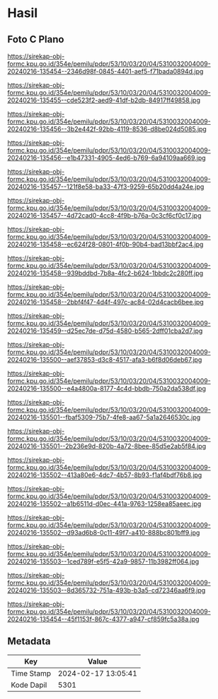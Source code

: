# Hasil

## Foto C Plano

https://sirekap-obj-formc.kpu.go.id/354e/pemilu/pdpr/53/10/03/20/04/5310032004009-20240216-135454--2346d98f-0845-4401-aef5-f71bada0894d.jpg

https://sirekap-obj-formc.kpu.go.id/354e/pemilu/pdpr/53/10/03/20/04/5310032004009-20240216-135455--cde523f2-aed9-41df-b2db-84917ff49858.jpg

https://sirekap-obj-formc.kpu.go.id/354e/pemilu/pdpr/53/10/03/20/04/5310032004009-20240216-135456--3b2e442f-92bb-4119-8536-d8be024d5085.jpg

https://sirekap-obj-formc.kpu.go.id/354e/pemilu/pdpr/53/10/03/20/04/5310032004009-20240216-135456--e1b47331-4905-4ed6-b769-6a94109aa669.jpg

https://sirekap-obj-formc.kpu.go.id/354e/pemilu/pdpr/53/10/03/20/04/5310032004009-20240216-135457--121f8e58-ba33-47f3-9259-65b20dd4a24e.jpg

https://sirekap-obj-formc.kpu.go.id/354e/pemilu/pdpr/53/10/03/20/04/5310032004009-20240216-135457--4d72cad0-4cc8-4f9b-b76a-0c3cf6cf0c17.jpg

https://sirekap-obj-formc.kpu.go.id/354e/pemilu/pdpr/53/10/03/20/04/5310032004009-20240216-135458--ec624f28-0801-4f0b-90b4-bad13bbf2ac4.jpg

https://sirekap-obj-formc.kpu.go.id/354e/pemilu/pdpr/53/10/03/20/04/5310032004009-20240216-135458--939bddbd-7b8a-4fc2-b624-1bbdc2c280ff.jpg

https://sirekap-obj-formc.kpu.go.id/354e/pemilu/pdpr/53/10/03/20/04/5310032004009-20240216-135458--2bbf4f47-4d4f-497c-ac84-02d4cacb6bee.jpg

https://sirekap-obj-formc.kpu.go.id/354e/pemilu/pdpr/53/10/03/20/04/5310032004009-20240216-135459--d25ec7de-d75d-4580-b565-2dff01cba2d7.jpg

https://sirekap-obj-formc.kpu.go.id/354e/pemilu/pdpr/53/10/03/20/04/5310032004009-20240216-135500--aef37853-d3c8-4517-afa3-b6f8d06deb67.jpg

https://sirekap-obj-formc.kpu.go.id/354e/pemilu/pdpr/53/10/03/20/04/5310032004009-20240216-135500--e4a4800a-8177-4c4d-bbdb-750a2da538df.jpg

https://sirekap-obj-formc.kpu.go.id/354e/pemilu/pdpr/53/10/03/20/04/5310032004009-20240216-135501--fbaf5309-75b7-4fe8-aa67-5a1a2646530c.jpg

https://sirekap-obj-formc.kpu.go.id/354e/pemilu/pdpr/53/10/03/20/04/5310032004009-20240216-135501--2b236e9d-820b-4a72-8bee-85d5e2ab5f84.jpg

https://sirekap-obj-formc.kpu.go.id/354e/pemilu/pdpr/53/10/03/20/04/5310032004009-20240216-135502--413a80e6-4dc7-4b57-8b93-f1af4bdf76b8.jpg

https://sirekap-obj-formc.kpu.go.id/354e/pemilu/pdpr/53/10/03/20/04/5310032004009-20240216-135502--a1b6511d-d0ec-441a-9763-1258ea85aeec.jpg

https://sirekap-obj-formc.kpu.go.id/354e/pemilu/pdpr/53/10/03/20/04/5310032004009-20240216-135502--d93ad6b8-0c11-49f7-a410-888bc801bff9.jpg

https://sirekap-obj-formc.kpu.go.id/354e/pemilu/pdpr/53/10/03/20/04/5310032004009-20240216-135503--1ced789f-e5f5-42a9-9857-11b3982ff064.jpg

https://sirekap-obj-formc.kpu.go.id/354e/pemilu/pdpr/53/10/03/20/04/5310032004009-20240216-135503--8d365732-751a-493b-b3a5-cd72346aa6f9.jpg

https://sirekap-obj-formc.kpu.go.id/354e/pemilu/pdpr/53/10/03/20/04/5310032004009-20240216-135454--45f1153f-867c-4377-a947-cf859fc5a38a.jpg


## Metadata

| Key        | Value               |
| ---------- | ------------------- |
| Time Stamp | 2024-02-17 13:05:41 |
| Kode Dapil | 5301                |



